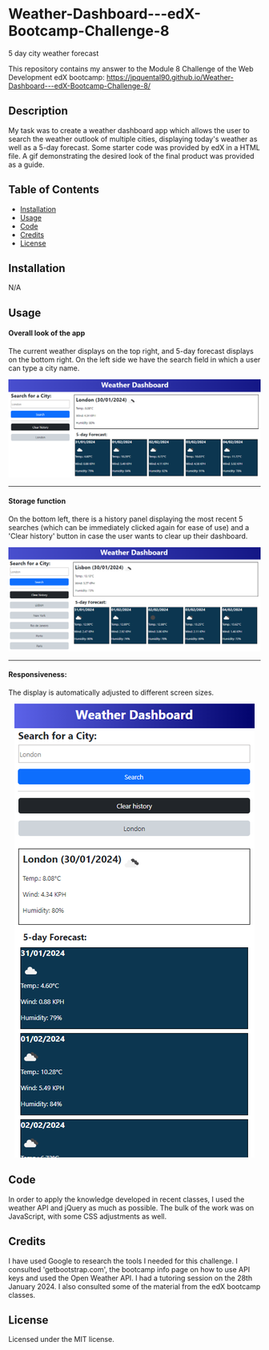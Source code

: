 # Weather-Dashboard---edX-Bootcamp-Challenge-8
5 day city weather forecast

This repository contains my answer to the Module 8 Challenge of the Web Development edX bootcamp: https://jpquental90.github.io/Weather-Dashboard---edX-Bootcamp-Challenge-8/

## Description

My task was to create a weather dashboard app which allows the user to search the weather outlook of multiple cities, displaying today's weather as well as a 5-day forecast. Some starter code was provided by edX in a HTML file. A gif demonstrating the desired look of the final product was provided as a guide. 

## Table of Contents

* [Installation](#installation)
* [Usage](#usage)
* [Code](#code)
* [Credits](#credits)
* [License](#license)

## Installation

N/A

## Usage

#### Overall look of the app

The current weather displays on the top right, and 5-day forecast displays on the bottom right. On the left side we have the search field in which a user can type a city name. 

<center>

![Screenshot of app after making 1 search for weather in London](assets/images/Screenshot1.png)
</center>

---
#### Storage function

On the bottom left, there is a history panel displaying the most recent 5 searches (which can be immediately clicked again for ease of use) and a 'Clear history' button in case the user wants to clear up their dashboard.

<center>

![Screenshot of app with 5 searches saved as buttons on the left, displaying weather for Lisbon](assets/images/Screenshot2.png)
</center>

---
#### Responsiveness:

The display is automatically adjusted to different screen sizes.

<center>

![Screenshot of app display on a narrower screen size](assets/images/Screenshot3.png)
</center>

## Code

In order to apply the knowledge developed in recent classes, I used the weather API and jQuery as much as possible. The bulk of the work was on JavaScript, with some CSS adjustments as well.

## Credits

I have used Google to research the tools I needed for this challenge. I consulted 'getbootstrap.com', the bootcamp info page on how to use API keys and used the Open Weather API. I had a tutoring session on the 28th January 2024. I also consulted some of the material from the edX bootcamp classes.

## License

Licensed under the MIT license.